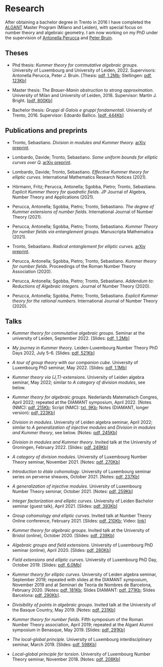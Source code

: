 # Research

After obtaining a bachelor degree in Trento in 2016 I have completed the
[ALGANT](https://algant.eu) Master Program (Milano and Leiden), with special
focus on number theory and algebraic geometry. I am now working on my PhD
under the supervision of [Antonella Perucca](http://antonellaperucca.net) and
[Peter Bruin](https://www.math.leidenuniv.nl/~pbruin).

## Theses

* Phd thesis: *Kummer theory for commutative algebraic groups*.
  University of Luxembourg and University of Leiden, 2022.
  Supervisors: Antonella Perucca, Peter J. Bruin.
  [Thesis: [pdf, 1.2Mb](phd-thesis.pdf);
  Stellingen: [pdf, 123Kb](stellingen.pdf)]

* Master thesis: *The Brauer-Manin obstruction to strong approximation*.
  University of Milan and University of Leiden, 2018.
  Supervisor: Martin J. Bright.
  [[pdf, 800Kb](master-thesis.pdf)]

* Bachelor thesis: *Gruppi di Galois e gruppi fondamentali*.
  University of Trento, 2016.
  Supervisor: Edoardo Ballico.
  [[pdf, 444Kb](bachelor-thesis.pdf)]

## Publications and preprints

* Tronto, Sebastiano.
  *Division in modules and Kummer theory.*
  [arXiv preprint](https://arxiv.org/abs/2111.14363).

* Lombardo, Davide; Tronto, Sebastiano.
  *Some uniform bounds for elliptic curves over Q.*
  [arXiv preprint](https://arxiv.org/abs/2106.09950v1).

* Lombardo, Davide; Tronto, Sebastiano.
  *Effective Kummer theory for elliptic curves.*
  International Mathematics Research Notices (2021).

* Hörmann, Fritz; Perucca, Antonella; Sgobba, Pietro; Tronto, Sebastiano.
  *Explicit Kummer theory for quadratic fields.*
  JP Journal of Algebra, Number Theory and Applications (2021).

* Perucca, Antonella; Sgobba, Pietro; Tronto, Sebastiano.
  *The degree of Kummer extensions of number fields.*
  International Journal of Number Theory (2021).

* Perucca, Antonella; Sgobba, Pietro; Tronto, Sebastiano.
  *Kummer Theory for number fields via entanglement groups.*
  Manuscripta Mathematica (2021).

* Tronto, Sebastiano.
  *Radical entanglement for elliptic curves.*
  [arXiv preprint](https://arxiv.org/abs/2009.08298).

* Perucca, Antonella; Sgobba, Pietro; Tronto, Sebastiano.
  *Kummer theory for number fields.*
  Proceedings of the Roman Number Theory Association (2020).

* Perucca, Antonella; Sgobba, Pietro; Tronto, Sebastiano.
  *Addendum to: Reductions of Algebraic integers.*
  Journal of Number Theory (2020).

* Perucca, Antonella; Sgobba, Pietro; Tronto, Sebastiano.
  *Explicit Kummer theory for the rational numbers.*
  International Journal of Number Theory (2020).

## Talks

* *Kummer theory for commutative algebraic groups*.
  Seminar at the university of Leiden, September 2022.
  [Slides: [pdf, 1.2Mb](slides-kummer-final.pdf)]

* *My journey in Kummer theory*.
  Leiden-Luxembourg Number Theory PhD Days 2022, July 5-6.
  [Slides: [pdf, 521Kb](slides-journey-kummer.pdf)] 

* *A tour of group theory with our companion cube*.
  University of Luxembourg PhD seminar, May 2022.
  [Slides: [pdf, 1.1Mb](group-cube.pdf)]

* *Kummer theory via (J,T)-extensions*.
  University of Leiden algebra seminar, May 2022;
  similar to *A category of division modules*, see below.

* *Kummer theory for algebraic groups*.
  Nederlands Matematisch Congres, April 2022;
  repeated at the DIAMANT symposium, April 2022.
  [Notes (NMC): [pdf, 215Kb](slides-kummer-kwg.pdf);
   Script (NMC): [txt, 9Kb](script-kummer-kwg.txt);
   Notes (DIAMANT, longer version): [pdf, 223Kb](slides-kummer-diamant.pdf)]

* *Division in modules*.
  University of Leiden algebra seminar, April 2022;
  similar to *A generalization of injective modules* and
  *Division in modules and Kummer theory*, see below.
  [Notes: [pdf, 245Kb](division-leiden.pdf)]

* *Division in modules and Kummer theory*.
  Invited talk at the University of Groningen, February 2022.
  [Slides: [pdf, 249Kb](division-groningen.pdf)]

* *A category of division modules*.
  University of Luxembourg Number Theory seminar, November 2021.
  [Notes: [pdf, 270Kb](notes-division-modules.pdf)]

* *Introduction to étale cohomology*.
  University of Luxembourg seminar series on perverse sheaves, October 2021.
  [Notes: [pdf, 237Kb](notes-etale.pdf)]

* *A generalization of injective modules*.
  University of Luxembourg Number Theory seminar, October 2021.
  [Notes: [pdf, 259Kb](notes-injectivity.pdf)]

* *Integer factorization and elliptic curves*.
  University of Leiden Bachelor seminar (guest talk), April 2021.
  [Slides: [pdf, 393Kb](slides-ecm.pdf)]

* *Group cohomology and elliptic curves*.
  Invited talk at Number Theory Online conference, February 2021.
  [Slides: [pdf, 210Kb](slides-groupcohomec.pdf);
   Video: [link](https://vimeo.com/526814236/1a640285c0?embedded=true&source=video_title&owner=47245911)]

* *Kummer theory for algebraic groups*.
  Invited talk at the University of Bristol (online), October 2020.
  [Slides: [pdf, 239Kb](slides-tronto-bristol.pdf)]

* *Algebraic groups and field extensions*.
  University of Luxembourg PhD seminar (online), April 2020.
  [Slides: [pdf, 280Kb](slides-alggroupsfieldext.pdf)]

* *Field extensions and elliptic curves*.
  University of Luxembourg PhD Day, October 2019.
  [Slides: [pdf, 6.0Mb](slides-fieldextec.pdf)]

* *Kummer theory for elliptic curves*.
  University of Leiden algebra seminar, September 2019;
  repeated with slides at the DIAMANT symposium, November 2019 and
  at Seminari de Teoria de Nombres de Barcelona, February 2020.
  [Notes: [pdf, 181Kb](notes-kummerec.pdf);
   Slides DIAMANT: [pdf, 271Kb](slides-kummec-diamant.pdf);
   Slides Barcelona: [pdf, 290Kb](slides-kummec-barcelona.pdf)].

* *Divisibility of points in algebraic groups*.
  Invited talk at the University of the Basque Country, May 2019.
  [Notes: [pdf, 231Kb](notes-bilbao.pdf)]

* *Kummer theory for number fields*.
  Fifth symposium of the Roman Number Theory association, April 2019;
  repeated at the Algant Alumni symposium in Benasque, May 2019.
  [Slides: [pdf, 291Kb](slides-kummerdegrees.pdf)]

* *The local-global principle*.
  University of Luxembourg interdisciplinary seminar, March 2019.
  [Slides: [pdf, 598Kb](slides-local-global.pdf)]

* *Local-global principle for torsion*.
  University of Luxembourg Number Theory seminar, November 2018.
  [Notes: [pdf, 208Kb](notes-katz.pdf)]
